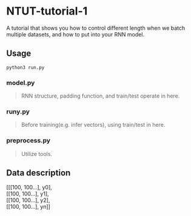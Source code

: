 # NTUT-tutorial-1
A tutorial that shows you how to control different length when we batch multiple datasets, and how to put into your RNN  model.
## Usage
```
python3 run.py
```
### model.py
> RNN structure, padding function, and train/test operate in here.
### runy.py
> Before training(e.g. infer vectors), using train/test in here.
### preprocess.py
> Utilize tools.
## Data description

[[[100, 100...], y0],  
 [[100, 100...], y1],  
 [[100, 100...], y2],  
 [[100, 100...], yn]]  
 
 
